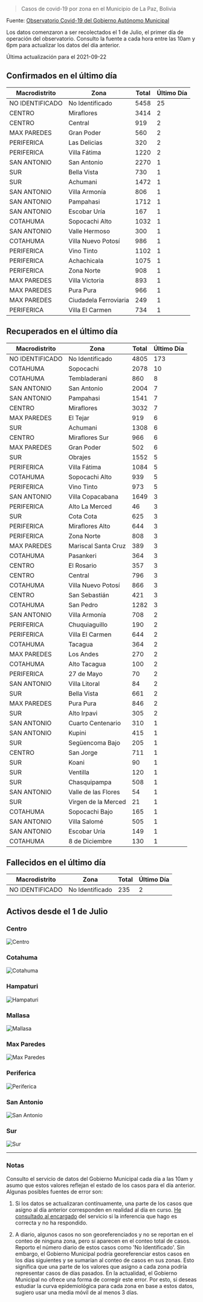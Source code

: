 > Casos de covid-19 por zona en el Municipio de La Paz, Bolivia

Fuente: [Observatorio Covid-19 del Gobierno Autónomo Municipal](http://observatoriocovid19.lapaz.bo/observatorio/index.php/datos-abiertos-covid)

Los datos comenzaron a ser recolectados el 1 de Julio, el primer día de operación del observatorio. Consulto la fuente a cada hora entre las 10am y 6pm para actualizar los datos del día anterior.

Última actualización para el 2021-09-22

## Confirmados en el último día

| Macrodistrito   | Zona                  |   Total |   Último Día |
|-----------------|-----------------------|---------|--------------|
| NO IDENTIFICADO | No Identificado       |    5458 |           25 |
| CENTRO          | Miraflores            |    3414 |            2 |
| CENTRO          | Central               |     919 |            2 |
| MAX PAREDES     | Gran Poder            |     560 |            2 |
| PERIFERICA      | Las Delicias          |     320 |            2 |
| PERIFERICA      | Villa Fátima          |    1220 |            2 |
| SAN ANTONIO     | San Antonio           |    2270 |            1 |
| SUR             | Bella Vista           |     730 |            1 |
| SUR             | Achumani              |    1472 |            1 |
| SAN ANTONIO     | Villa Armonía         |     806 |            1 |
| SAN ANTONIO     | Pampahasi             |    1712 |            1 |
| SAN ANTONIO     | Escobar Uría          |     167 |            1 |
| COTAHUMA        | Sopocachi Alto        |    1032 |            1 |
| SAN ANTONIO     | Valle Hermoso         |     300 |            1 |
| COTAHUMA        | Villa Nuevo Potosí    |     986 |            1 |
| PERIFERICA      | Vino Tinto            |    1102 |            1 |
| PERIFERICA      | Achachicala           |    1075 |            1 |
| PERIFERICA      | Zona Norte            |     908 |            1 |
| MAX PAREDES     | Villa Victoria        |     893 |            1 |
| MAX PAREDES     | Pura Pura             |     966 |            1 |
| MAX PAREDES     | Ciudadela Ferroviaria |     249 |            1 |
| PERIFERICA      | Villa El Carmen       |     734 |            1 |

## Recuperados en el último día

| Macrodistrito   | Zona                |   Total |   Último Día |
|-----------------|---------------------|---------|--------------|
| NO IDENTIFICADO | No Identificado     |    4805 |          173 |
| COTAHUMA        | Sopocachi           |    2078 |           10 |
| COTAHUMA        | Tembladerani        |     860 |            8 |
| SAN ANTONIO     | San Antonio         |    2004 |            7 |
| SAN ANTONIO     | Pampahasi           |    1541 |            7 |
| CENTRO          | Miraflores          |    3032 |            7 |
| MAX PAREDES     | El Tejar            |     919 |            6 |
| SUR             | Achumani            |    1308 |            6 |
| CENTRO          | Miraflores Sur      |     966 |            6 |
| MAX PAREDES     | Gran Poder          |     502 |            6 |
| SUR             | Obrajes             |    1552 |            5 |
| PERIFERICA      | Villa Fátima        |    1084 |            5 |
| COTAHUMA        | Sopocachi Alto      |     939 |            5 |
| PERIFERICA      | Vino Tinto          |     973 |            5 |
| SAN ANTONIO     | Villa Copacabana    |    1649 |            3 |
| PERIFERICA      | Alto La Merced      |      46 |            3 |
| SUR             | Cota Cota           |     625 |            3 |
| PERIFERICA      | Miraflores Alto     |     644 |            3 |
| PERIFERICA      | Zona Norte          |     808 |            3 |
| MAX PAREDES     | Mariscal Santa Cruz |     389 |            3 |
| COTAHUMA        | Pasankeri           |     364 |            3 |
| CENTRO          | El Rosario          |     357 |            3 |
| CENTRO          | Central             |     796 |            3 |
| COTAHUMA        | Villa Nuevo Potosí  |     866 |            3 |
| CENTRO          | San Sebastián       |     421 |            3 |
| COTAHUMA        | San Pedro           |    1282 |            3 |
| SAN ANTONIO     | Villa Armonía       |     708 |            2 |
| PERIFERICA      | Chuquiaguillo       |     190 |            2 |
| PERIFERICA      | Villa El Carmen     |     644 |            2 |
| COTAHUMA        | Tacagua             |     364 |            2 |
| MAX PAREDES     | Los Andes           |     270 |            2 |
| COTAHUMA        | Alto Tacagua        |     100 |            2 |
| PERIFERICA      | 27 de Mayo          |      70 |            2 |
| SAN ANTONIO     | Villa Litoral       |      84 |            2 |
| SUR             | Bella Vista         |     661 |            2 |
| MAX PAREDES     | Pura Pura           |     846 |            2 |
| SUR             | Alto Irpavi         |     305 |            2 |
| SAN ANTONIO     | Cuarto Centenario   |     310 |            1 |
| SAN ANTONIO     | Kupini              |     415 |            1 |
| SUR             | Següencoma Bajo     |     205 |            1 |
| CENTRO          | San Jorge           |     711 |            1 |
| SUR             | Koani               |      90 |            1 |
| SUR             | Ventilla            |     120 |            1 |
| SUR             | Chasquipampa        |     508 |            1 |
| SAN ANTONIO     | Valle de las Flores |      54 |            1 |
| SUR             | Virgen de la Merced |      21 |            1 |
| COTAHUMA        | Sopocachi Bajo      |     165 |            1 |
| SAN ANTONIO     | Villa Salomé        |     505 |            1 |
| SAN ANTONIO     | Escobar Uría        |     149 |            1 |
| COTAHUMA        | 8 de Diciembre      |     130 |            1 |

## Fallecidos en el último día

| Macrodistrito   | Zona            |   Total |   Último Día |
|-----------------|-----------------|---------|--------------|
| NO IDENTIFICADO | No Identificado |     235 |            2 |

## Activos desde el 1 de Julio

### Centro

![Centro](plots/activos_centro.png)

### Cotahuma

![Cotahuma](plots/activos_cotahuma.png)

### Hampaturi

![Hampaturi](plots/activos_hampaturi.png)

### Mallasa

![Mallasa](plots/activos_mallasa.png)

### Max Paredes

![Max Paredes](plots/activos_max_paredes.png)

### Periferica

![Periferica](plots/activos_periferica.png)

### San Antonio

![San Antonio](plots/activos_san_antonio.png)

### Sur

![Sur](plots/activos_sur.png)

---

### Notas

Consulto el servicio de datos del Gobierno Municipal cada día a las 10am y asumo que estos valores reflejan el estado de los casos para el día anterior. Algunas posibles fuentes de error son:

1. Si los datos se actualizaran contínuamente, una parte de los casos que asigno al día anterior corresponden en realidad al día en curso. [He consultado al encargado](https://twitter.com/mauforonda/status/1278727234765959168) del servicio si la inferencia que hago es correcta y no ha respondido.

2. A diario, algunos casos no son georeferenciados y no se reportan en el conteo de ninguna zona, pero sí aparecen en el conteo total de casos. Reporto el número diario de estos casos como 'No Identificado'.  Sin embargo, el Gobierno Municipal podría georeferenciar estos casos en los días siguientes y se sumarían al conteo de casos en sus zonas. Esto significa que una parte de los valores que asigno a cada zona podría representar casos de días pasados. En la actualidad, el Gobierno Municipal no ofrece una forma de corregir este error. Por esto, si deseas estudiar la curva epidemiológica para cada zona en base a estos datos, sugiero usar una media móvil de al menos 3 días.